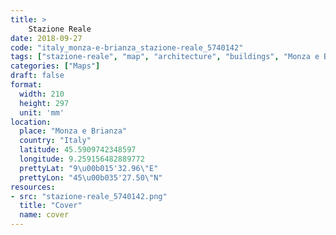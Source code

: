 ```yaml
---
title: > 
    Stazione Reale
date: 2018-09-27
code: "italy_monza-e-brianza_stazione-reale_5740142"
tags: ["stazione-reale", "map", "architecture", "buildings", "Monza e Brianza", "Italy"]
categories: ["Maps"]
draft: false
format:
  width: 210
  height: 297
  unit: 'mm'
location:
  place: "Monza e Brianza"
  country: "Italy"
  latitude: 45.5909742348597
  longitude: 9.259156482889772
  prettyLat: "9\u00b015'32.96\"E"
  prettyLon: "45\u00b035'27.50\"N"
resources:
- src: "stazione-reale_5740142.png"
  title: "Cover"
  name: cover
---
```

